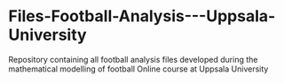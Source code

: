# Files-Football-Analysis---Uppsala-University
Repository containing all football analysis files developed during the mathematical modelling of football Online course at Uppsala University
